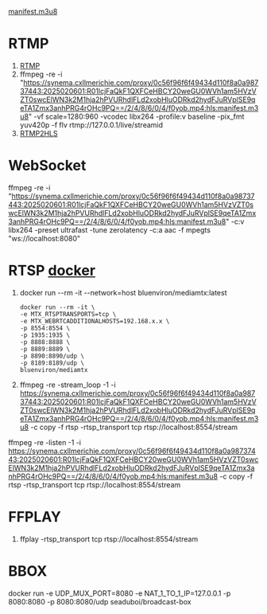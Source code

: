 [manifest.m3u8](https://synema.cxllmerichie.com/proxy/0c56f96f6f49434d110f8a0a98737443:2025020601:R01lcjFaQkF1QXFCeHBCY20weGU0WVh1am5HVzVZT0swcElWN3k2M1hja2hPVURhdlFLd2xobHluODRkd2hydFJuRVplSE9qeTA1Zmx3anhPRG4rOHc9PQ==/2/4/8/6/0/4/f0yob.mp4:hls:manifest.m3u8)

# RTMP
1. [RTMP](https://hub.docker.com/r/tiangolo/nginx-rtmp/)
2. ffmpeg -re -i "https://synema.cxllmerichie.com/proxy/0c56f96f6f49434d110f8a0a98737443:2025020601:R01lcjFaQkF1QXFCeHBCY20weGU0WVh1am5HVzVZT0swcElWN3k2M1hja2hPVURhdlFLd2xobHluODRkd2hydFJuRVplSE9qeTA1Zmx3anhPRG4rOHc9PQ==/2/4/8/6/0/4/f0yob.mp4:hls:manifest.m3u8" -vf scale=1280:960 -vcodec libx264 -profile:v baseline -pix_fmt yuv420p -f flv rtmp://127.0.0.1/live/streamid
3. [RTMP2HLS](https://stackoverflow.com/questions/19658216/how-can-we-transcode-live-rtmp-stream-to-live-hls-stream-using-ffmpeg)

# WebSocket
ffmpeg -re -i "https://synema.cxllmerichie.com/proxy/0c56f96f6f49434d110f8a0a98737443:2025020601:R01lcjFaQkF1QXFCeHBCY20weGU0WVh1am5HVzVZT0swcElWN3k2M1hja2hPVURhdlFLd2xobHluODRkd2hydFJuRVplSE9qeTA1Zmx3anhPRG4rOHc9PQ==/2/4/8/6/0/4/f0yob.mp4:hls:manifest.m3u8" -c:v libx264 -preset ultrafast -tune zerolatency -c:a aac -f mpegts "ws://localhost:8080"

# RTSP [docker](https://github.com/bluenviron/mediamtx?tab=readme-ov-file#ffmpeg)
1. docker run --rm -it --network=host bluenviron/mediamtx:latest
    ```
    docker run --rm -it \
    -e MTX_RTSPTRANSPORTS=tcp \
    -e MTX_WEBRTCADDITIONALHOSTS=192.168.x.x \
    -p 8554:8554 \
    -p 1935:1935 \
    -p 8888:8888 \
    -p 8889:8889 \
    -p 8890:8890/udp \
    -p 8189:8189/udp \
    bluenviron/mediamtx 
    ```
2. ffmpeg -re -stream_loop -1 -i https://synema.cxllmerichie.com/proxy/0c56f96f6f49434d110f8a0a98737443:2025020601:R01lcjFaQkF1QXFCeHBCY20weGU0WVh1am5HVzVZT0swcElWN3k2M1hja2hPVURhdlFLd2xobHluODRkd2hydFJuRVplSE9qeTA1Zmx3anhPRG4rOHc9PQ==/2/4/8/6/0/4/f0yob.mp4:hls:manifest.m3u8 -c copy -f rtsp -rtsp_transport tcp rtsp://localhost:8554/stream

ffmpeg -re -listen -1 -i https://synema.cxllmerichie.com/proxy/0c56f96f6f49434d110f8a0a98737443:2025020601:R01lcjFaQkF1QXFCeHBCY20weGU0WVh1am5HVzVZT0swcElWN3k2M1hja2hPVURhdlFLd2xobHluODRkd2hydFJuRVplSE9qeTA1Zmx3anhPRG4rOHc9PQ==/2/4/8/6/0/4/f0yob.mp4:hls:manifest.m3u8 -c copy -f rtsp -rtsp_transport tcp rtsp://localhost:8554/stream

# FFPLAY
1. ffplay -rtsp_transport tcp rtsp://localhost:8554/stream

# BBOX
docker run -e UDP_MUX_PORT=8080 -e NAT_1_TO_1_IP=127.0.0.1 -p 8080:8080 -p 8080:8080/udp seaduboi/broadcast-box